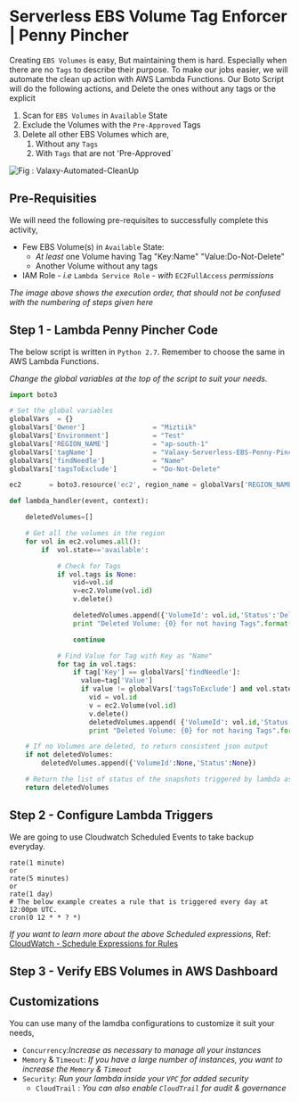 # Serverless EBS Volume Tag Enforcer | Penny Pincher
Creating `EBS Volumes` is easy, But maintaining them is hard. Especially when there are no `Tags` to describe their purpose. To make our jobs easier, we will automate the clean up action with AWS Lambda Functions.
Our Boto Script will do the following actions,
 and Delete the ones without any tags or the explicit
1. Scan for `EBS Volumes` in `Available` State
1. Exclude the Volumes with the `Pre-Approved` Tags
1. Delete all other EBS Volumes which are,
   1. Without any `Tags`
   1. With `Tags` that are not 'Pre-Approved`

![Fig : Valaxy-Automated-CleanUp](https://raw.githubusercontent.com/miztiik/serverless-ebs-penny-pincher/master/images/serverless-ebs-penny-pincher.jpg)

## Pre-Requisities
We will need the following pre-requisites to successfully complete this activity,
- Few EBS Volume(s) in `Available` State:
  - _At least_ one Volume having Tag "Key:Name" "Value:Do-Not-Delete"
  - Another Volume without any tags 
- IAM Role - _i.e_ `Lambda Service Role` - _with_ `EC2FullAccess` _permissions_

_The image above shows the execution order, that should not be confused with the numbering of steps given here_

## Step 1 - Lambda Penny Pincher Code
The below script is written in `Python 2.7`. Remember to choose the same in AWS Lambda Functions.

_Change the global variables at the top of the script to suit your needs._
```py
import boto3

# Set the global variables
globalVars  = {}
globalVars['Owner']                 = "Miztiik"
globalVars['Environment']           = "Test"
globalVars['REGION_NAME']           = "ap-south-1"
globalVars['tagName']               = "Valaxy-Serverless-EBS-Penny-Pincher"
globalVars['findNeedle']            = "Name"
globalVars['tagsToExclude']         = "Do-Not-Delete"

ec2       = boto3.resource('ec2', region_name = globalVars['REGION_NAME'] )

def lambda_handler(event, context):

    deletedVolumes=[]

    # Get all the volumes in the region
    for vol in ec2.volumes.all():
        if  vol.state=='available':

            # Check for Tags
            if vol.tags is None:
                vid=vol.id
                v=ec2.Volume(vol.id)
                v.delete()

                deletedVolumes.append({'VolumeId': vol.id,'Status':'Delete Initiated'})
                print "Deleted Volume: {0} for not having Tags".format( vid )

                continue

            # Find Value for Tag with Key as "Name"
            for tag in vol.tags:
                if tag['Key'] == globalVars['findNeedle']:
                  value=tag['Value']
                  if value != globalVars['tagsToExclude'] and vol.state == 'available' :
                    vid = vol.id
                    v = ec2.Volume(vol.id)
                    v.delete()
                    deletedVolumes.append( {'VolumeId': vol.id,'Status':'Delete Initiated'} )
                    print "Deleted Volume: {0} for not having Tags".format( vid )

    # If no Volumes are deleted, to return consistent json output
    if not deletedVolumes:
        deletedVolumes.append({'VolumeId':None,'Status':None})

    # Return the list of status of the snapshots triggered by lambda as list
    return deletedVolumes

```

## Step 2 - Configure Lambda Triggers
We are going to use Cloudwatch Scheduled Events to take backup everyday.
```
rate(1 minute)
or
rate(5 minutes)
or
rate(1 day)
# The below example creates a rule that is triggered every day at 12:00pm UTC.
cron(0 12 * * ? *)
```
_If you want to learn more about the above Scheduled expressions,_ Ref: [CloudWatch - Schedule Expressions for Rules](http://docs.aws.amazon.com/AmazonCloudWatch/latest/events/ScheduledEvents.html#RateExpressions)

## Step 3 - Verify EBS Volumes in AWS Dashboard

## Customizations
You can use many of the lamdba configurations to customize it suit your needs,

- `Concurrency`:_Increase as necessary to manage all your instances_
- `Memory` & `Timeout`: _If you have a large number of instances, you want to increase the `Memory` & `Timeout`_
- `Security`: _Run your lambda inside your `VPC` for added security_
  - `CloudTrail` : _You can also enable `CloudTrail` for audit & governance_

